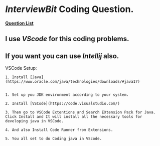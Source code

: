 # **_InterviewBit_** Coding Question.

[**Question List**](https://www.interviewbit.com/coding-interview-questions/#difficulties[]=easy)

## I use _**VScode**_ for this coding problems.

## If you want you can use _**Intellij**_ also.

VSCode Setup:

    1. Install [Java](https://www.oracle.com/java/technologies/downloads/#java17)


    1. Set up you JDK environment according to your system.

    2. Install [VSCode](https://code.visualstudio.com/)

    3. Then go to VSCode Extentions and Search EXtension Pack for Java. Click Install and It will install all the necessary tools for developing java in VSCode.

    4. And also Install Code Runner from Extensions.

    5. You all set to do Coding java in VScode.
